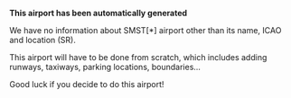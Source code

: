 **This airport has been automatically generated**

We have no information about SMST[*] airport other than its name, ICAO and location (SR).

This airport will have to be done from scratch, which includes adding runways, taxiways, parking locations, boundaries...

Good luck if you decide to do this airport!